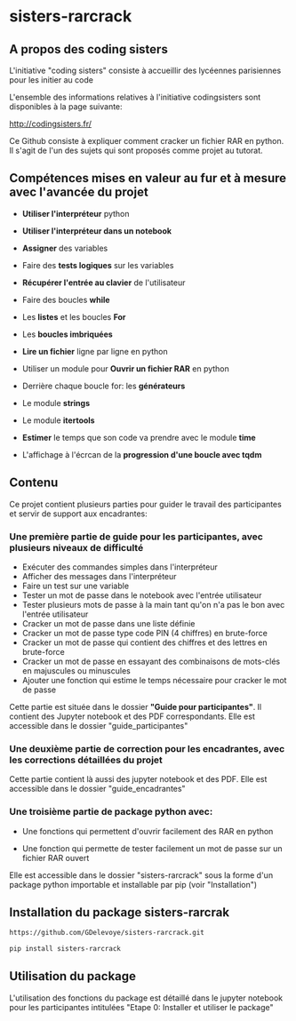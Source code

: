 # sisters-rarcrack

## A propos des coding sisters

L'initiative "coding sisters" consiste à accueillir des lycéennes parisiennes pour les initier au code

L'ensemble des informations relatives à l'initiative codingsisters sont disponibles à la page suivante:

http://codingsisters.fr/


Ce Github consiste à expliquer comment cracker un fichier RAR en python. Il s'agit de l'un des sujets qui sont proposés comme projet au tutorat.


## Compétences mises en valeur au fur et à mesure avec l'avancée du projet


- **Utiliser l'interpréteur** python

- **Utiliser l'interpréteur dans un notebook**

- **Assigner** des variables

- Faire des **tests logiques** sur les variables

- **Récupérer l'entrée au clavier** de l'utilisateur

- Faire des boucles **while**

- Les **listes** et les boucles **For**

- Les **boucles imbriquées**

- **Lire un fichier** ligne par ligne en python

- Utiliser un module pour **Ouvrir un fichier RAR** en python

- Derrière chaque boucle for: les **générateurs**

- Le module **strings**

- Le module **itertools**

- **Estimer** le temps que son code va prendre avec le module **time**

- L'affichage à l'écrcan de la **progression d'une boucle avec tqdm**


## Contenu

Ce projet contient plusieurs parties pour guider le travail des participantes et servir de support aux encadrantes:

### Une première partie de **guide pour les participantes**, avec plusieurs niveaux de difficulté

- Exécuter des commandes simples dans l'interpréteur
- Afficher des messages dans l'interpréteur
- Faire un test sur une variable
- Tester un mot de passe dans le notebook avec l'entrée utilisateur
- Tester plusieurs mots de passe à la main tant qu'on n'a pas le bon avec l'entrée utilisateur
- Cracker un mot de passe dans une liste définie
- Cracker un mot de passe type code PIN (4 chiffres) en brute-force
- Cracker un mot de passe qui contient des chiffres et des lettres en brute-force
- Cracker un mot de passe en essayant des combinaisons de mots-clés en majuscules ou minuscules
- Ajouter une fonction qui estime le temps nécessaire pour cracker le mot de passe


Cette partie est située dans le dossier **"Guide pour participantes"**. Il contient des Jupyter notebook et des PDF correspondants. Elle est accessible dans le dossier "guide_participantes"


### Une deuxième partie **de correction pour les encadrantes**, avec les corrections détaillées du projet

Cette partie contient là aussi des jupyter notebook et des PDF. Elle est accessible dans le dossier "guide_encadrantes"


### Une troisième partie de **package python** avec:

- Une fonctions qui permettent d'ouvrir facilement des RAR en python

- Une fonction qui permette de tester facilement un mot de passe sur un fichier RAR ouvert


Elle est accessible dans le dossier "sisters-rarcrack" sous la forme d'un package python importable et installable par pip (voir "Installation")



## Installation du package sisters-rarcrak


```bash
https://github.com/GDelevoye/sisters-rarcrack.git

pip install sisters-rarcrack
```

## Utilisation du package


L'utilisation des fonctions du package est détaillé dans le jupyter notebook pour les participantes intitulées "Etape 0: Installer et utiliser le package"

